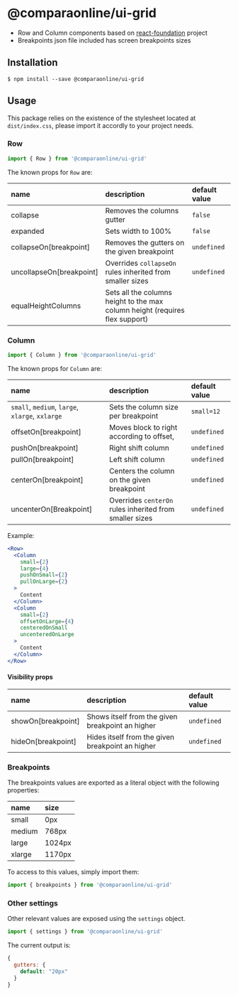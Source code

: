 @comparaonline/ui-grid
======================

* Row and Column components based on [react-foundation](https://github.com/digiaonline/react-foundation) project
* Breakpoints json file included has screen breakpoints sizes

## Installation

```
$ npm install --save @comparaonline/ui-grid
```

## Usage

This package relies on the existence of the stylesheet located at `dist/index.css`, please import it accordly to your project needs.

### Row

```js
import { Row } from '@comparaonline/ui-grid'
```

The known props for `Row` are:

| name   | description     | default value |
|:-------|:----------------|:----------------
| collapse  | Removes the columns gutter  | `false` |
| expanded    | Sets width to 100% | `false` |
| collapseOn[breakpoint] | Removes the gutters on the given breakpoint | `undefined` |
| uncollapseOn[breakpoint] | Overrides `collapseOn` rules inherited from smaller sizes| `undefined` |
| equalHeightColumns | Sets all the columns height to the max column height (requires flex support)| |


### Column

```js
import { Column } from '@comparaonline/ui-grid'
```

The known props for `Column` are:

| name   | description     | default value   |
|:-------|:----------------|:----------------|
| `small`, `medium`, `large`, `xlarge`, `xxlarge` | Sets the column size per breakpoint | `small=12`|
|offsetOn[breakpoint]| Moves block to right according to offset, |`undefined` |
|pushOn[breakpoint]| Right shift column | `undefined` |
|pullOn[breakpoint]| Left shift column | `undefined` |
|centerOn[breakpoint]| Centers the column on the given breakpoint |`undefined`|
|uncenterOn[Breakpoint]| Overrides `centerOn` rules inherited from smaller sizes | `undefined` |

Example:

```jsx
<Row>
  <Column
    small={2}
    large={4}
    pushOnSmall={2}
    pullOnLarge={2}
  >
    Content
  </Column>
  <Column
    small={2}
    offsetOnLarge={4}
    centeredOnSmall
    uncenteredOnLarge
  >
    Content
  </Column>
</Row>
```

#### Visibility props

| name   | description     | default value   |
|:-------|:----------------|:----------------|
| showOn[breakpoint]| Shows itself from the given breakpoint an higher| `undefined`|
| hideOn[breakpoint]| Hides itself from the given breakpoint an higher| `undefined`

### Breakpoints

The breakpoints values are exported as a literal object with the following properties:

| name   | size   |
|:-------|:-------|
| small  | 0px    |
| medium | 768px  |
| large  | 1024px |
| xlarge | 1170px |

To access to this values, simply import them:

```js
import { breakpoints } from '@comparaonline/ui-grid'
```

### Other settings

Other relevant values are exposed using the `settings` object.

```js
import { settings } from '@comparaonline/ui-grid'
```

The current output is:

```js
{
  gutters: {
    default: "20px"
  }
}
```
